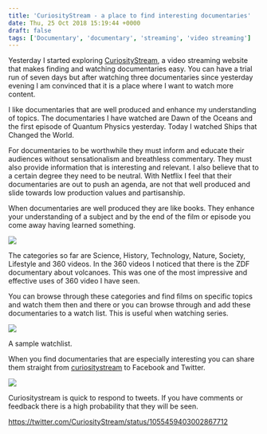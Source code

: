```yaml
---
title: 'CuriosityStream - a place to find interesting documentaries'
date: Thu, 25 Oct 2018 15:19:44 +0000
draft: false
tags: ['Documentary', 'documentary', 'streaming', 'video streaming']
---
```


Yesterday I started exploring [CuriosityStream](https://curiositystream.com/referral/68dc5f0a0d), a video streaming website that makes finding and watching documentaries easy. You can have a trial run of seven days but after watching three documentaries since yesterday evening I am convinced that it is a place where I want to watch more content. 

I like documentaries that are well produced and enhance my understanding of topics. The documentaries I have watched are Dawn of the Oceans and the first episode of Quantum Physics yesterday. Today I watched Ships that Changed the World. 

For documentaries to be worthwhile they must inform and educate their audiences without sensationalism and breathless commentary. They must also provide information that is interesting and relevant. I also believe that to a certain degree they need to be neutral. With Netflix I feel that their documentaries are out to push an agenda, are not that well produced and slide towards low production values and partisanship. 

When documentaries are well produced they are like books. They enhance your understanding of a subject and by the end of the film or episode you come away having learned something.  

![](https://www.main-vision.com/richard/blog/wp-content/uploads/2018/10/Screenshot-2018-10-25-at-16.37.12.png)

The categories so far are Science, History, Technology, Nature, Society, Lifestyle and 360 videos. In the 360 videos I noticed that there is the ZDF documentary about volcanoes. This was one of the most impressive and effective uses of 360 video I have seen. 

You can browse through these categories and find films on specific topics and watch them then and there or you can browse through and add these documentaries to a watch list. This is useful when watching series. 

![](https://www.main-vision.com/richard/blog/wp-content/uploads/2018/10/Screenshot-2018-10-25-at-16.43.23.png)

A sample watchlist. 

When you find documentaries that are especially interesting you can share them straight from [curiositystream](https://curiositystream.com/referral/68dc5f0a0d) to Facebook and Twitter. 

![](https://www.main-vision.com/richard/blog/wp-content/uploads/2018/10/Screenshot-2018-10-25-at-16.46.36.png)

Curiositystream is quick to respond to tweets. If you have comments or feedback there is a high probability that they will be seen. 

https://twitter.com/CuriosityStream/status/1055459403002867712